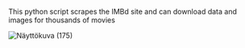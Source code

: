 This python script scrapes the IMBd site and can download data and images for thousands of movies

![Näyttökuva (175)](https://user-images.githubusercontent.com/39335935/203856670-3c1a142f-34f0-4987-a8ed-51321bea635a.png)
